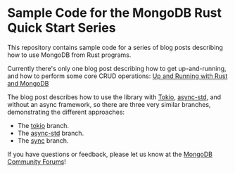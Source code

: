 # Sample Code for the MongoDB Rust Quick Start Series

This repository contains sample code for a series of blog posts describing how to use MongoDB from Rust programs.

Currently there's only one blog post describing how to get up-and-running,
and how to perform some core CRUD operations:
[Up and Running with Rust and MongoDB](https://developer.mongodb.com/quickstart/rust-crud-tutorial)

The blog post describes how to use the library with [Tokio](https://docs.rs/tokio/0.2.21/tokio/),
[async-std](https://docs.rs/async-std/1.6.2/async_std/),
and without an async framework, so there are three very similar branches,
demonstrating the different approaches:

* The [tokio](https://github.com/mongodb-developer/rust-quickstart-code/blob/tokio/src/main.rs) branch.
* The [async-std](https://github.com/mongodb-developer/rust-quickstart-code/blob/async-std/src/main.rs) branch.
* The [sync](https://github.com/mongodb-developer/rust-quickstart-code/blob/sync/src/main.rs) branch.

If you have questions or feedback,
please let us know at the [MongoDB Community Forums](https://community.mongodb.com/)!